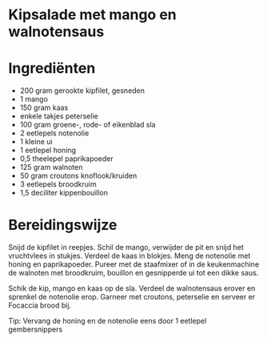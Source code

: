 # Kipsalade met mango en walnotensaus

# Ingrediënten

* 200 gram gerookte kipfilet, gesneden
* 1 mango
* 150 gram kaas
* enkele takjes peterselie
* 100 gram groene-, rode- of eikenblad sla
* 2 eetlepels notenolie
* 1 kleine ui
* 1 eetlepel honing
* 0,5 theelepel paprikapoeder
* 125 gram walnoten
* 50 gram croutons knoflook/kruiden
* 3 eetlepels broodkruim
* 1,5 deciliter kippenbouillon

# Bereidingswijze
Snijd de kipfilet in reepjes. Schil de mango, verwijder de pit en snijd het vruchtvlees in stukjes. Verdeel de kaas in blokjes. Meng de notenolie met honing en paprikapoeder. Pureer met de staafmixer of in de keukenmachine de walnoten met broodkruim, bouillon en gesnipperde ui tot een dikke saus.

Schik de kip, mango en kaas op de sla. Verdeel de walnotensaus erover en sprenkel de notenolie erop. Garneer met croutons, peterselie en serveer er Focaccia brood bij.

Tip:
Vervang de honing en de notenolie eens door 1 eetlepel gembersnippers
